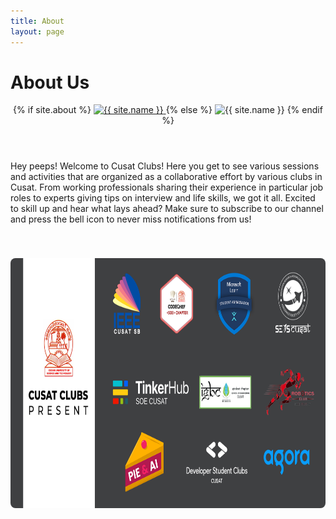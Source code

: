 ```yaml
---
title: About
layout: page
---
```


# About Us

<header class="header-home {% if site.animation %}animated{% endif %}">
        {% if site.about %}
            <a class="link" href="{{ site.url }}/about">
                <img class="selfie" alt="{{ site.name }}" src="{% if site.external-image %}{{ site.picture }}{% else %}{{ site.url }}/{{ site.picture }}{% endif %}" />
            </a>
        {% else %}
            <span class="link">
                <img class="selfie" alt="{{ site.name }}" src="{% if site.external-image %}{{ site.picture }}{% else %}{{ site.url }}/{{ site.picture }}{% endif %}" />
            </span>
        {% endif %}
</header>

Hey peeps! Welcome to Cusat Clubs! Here you get to see various sessions and activities that are organized as a collaborative effort by various clubs in Cusat. From working professionals sharing their experience in particular job roles to experts giving tips on interview and life skills, we got it all. Excited to skill up and hear what lays ahead? Make sure to subscribe to our channel and press the bell icon to never miss notifications from us!

<img src="/assets/images/Event Brite Banner.png" height="400" style="border-radius: 8px; margin-top: 40px; width: 100%;">
<br>
<br>
